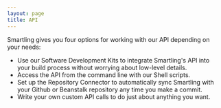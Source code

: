 ```yaml
---
layout: page
title: API
---
```


Smartling gives you four options for working with our API depending on your needs:

* Use our Software Development Kits to integrate Smartling's API into your build process without worrying about low-level details.
* Access the API from the command line with our Shell scripts.
* Set up the Repository Connector to automatically sync Smartling with your Github or Beanstalk repository any time you make a commit.
* Write your own custom API calls to do just about anything you want.